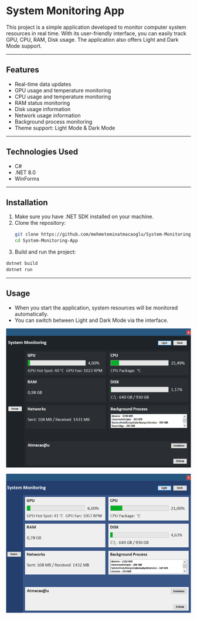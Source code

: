 # System Monitoring App

This project is a simple application developed to monitor computer system resources in real time. With its user-friendly interface, you can easily track GPU, CPU, RAM, Disk usage. The application also offers Light and Dark Mode support.

---

## Features

- Real-time data updates
- GPU usage and temperature monitoring
- CPU usage and temperature monitoring
- RAM status monitoring
- Disk usage information
- Network usage information
- Background process monitoring
- Theme support: Light Mode & Dark Mode

---

## Technologies Used

- C#  
- .NET 8.0
- WinForms  

---

## Installation

1. Make sure you have .NET SDK installed on your machine.  
2. Clone the repository:  
   ```bash
   git clone https://github.com/mehmeteminatmacaoglu/System-Monitoring-App.git
   cd System-Monitoring-App
   ```
3. Build and run the project:
  ```bash
  dotnet build
  dotnet run
  ```

---

## Usage
- When you start the application, system resources will be monitored automatically.
- You can switch between Light and Dark Mode via the interface.

![Dark Mode](https://github.com/mehmeteminatmacaoglu/System-Monitoring-App/blob/c68092c7902e434c261d7d930fce879c3fa86de9/DarkMode.PNG)

![Light Mode](https://github.com/mehmeteminatmacaoglu/System-Monitoring-App/blob/c68092c7902e434c261d7d930fce879c3fa86de9/LightMode.PNG)

